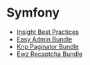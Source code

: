 # Symfony

* [Insight Best Practices](/symfony/01-insight-best-practices.md)
* [Easy Admin Bundle](/symfony/02-easy-admin-bundle.md)
* [Knp Paginator Bundle](/symfony/03-knp-paginator-bundle.md)
* [Ewz Recaptcha Bundle](/symfony/04-ewz-recaptcha-bundle.md)